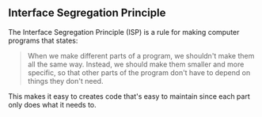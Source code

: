 ## Interface Segregation Principle

The Interface Segregation Principle (ISP) is a rule for making computer 
programs that states:

> When we make different parts of a program, we shouldn't make them all
> the same way. Instead, we should make them smaller and more specific, so
> that other parts of the program don't have to depend on things they 
> don't need.

This makes it easy to creates code that's easy to maintain since each part
only does what it needs to.